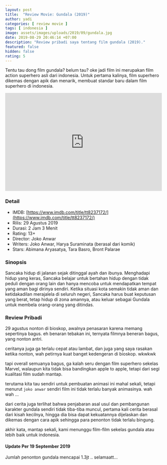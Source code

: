 ```yaml
---
layout: post
title:  "Review Movie: Gundala (2019)"
author: yadi
categories: [ review movie ]
tags: [ indonesia ]
image: assets/images/uploads/2019/09/gundala.jpg
date: 2019-08-29 20:46:14 +07:00
description: "Review pribadi saya tentang film gundala (2019)."
featured: false
hidden: false
rating: 5
---
```


Tentu tau dong film gundala? belum tau? oke jadi film ini merupakan film action superhero asli dari indonesia. Untuk pertama kalinya, film superhero dikemas dengan apik dan menarik, membuat standar baru dalam film superhero di indonesia.

<iframe width="100%" height="315" src="https://www.youtube.com/embed/8rauD1vxMCw" frameborder="0" allow="accelerometer; autoplay; encrypted-media; gyroscope; picture-in-picture" allowfullscreen></iframe>

### Detail

* IMDB: [https://www.imdb.com/title/tt8237172/](https://www.imdb.com/title/tt8237172/)
* Rilis: 29 Agustus 2019
* Durasi: 2 Jam 3 Menit
* Rating: 13+
* Director: Joko Anwar
* Writers: Joko Anwar, Harya Suraminata (berasal dari komik)
* Stars: Abimana Aryasatya, Tara Basro, Bront Palarae

### Sinopsis
Sancaka hidup di jalanan sejak ditinggal ayah dan ibunya. Menghadapi hidup yang keras, Sancaka belajar untuk bertahan hidup dengan tidak peduli dengan orang lain dan hanya mencoba untuk mendapatkan tempat yang aman bagi dirinya sendiri. Ketika situasi kota semakin tidak aman dan ketidakadilan merajalela di seluruh negeri, Sancaka harus buat keputusan yang berat, tetap hidup di zona amannya, atau keluar sebagai Gundala untuk membela orang-orang yang ditindas.

### Review Pribadi
<span class="spoiler">29 agustus nonton di bioskop, awalnya penasaran karena memang sepertinya bagus. eh benaran tebakan ini, ternyata filmnya beneran bagus, yang nonton antri.</span>

<span class="spoiler">ceritanya juga ga terlalu cepat atau lambat, dan juga yang saya rasakan ketika nonton, wah petirnya kuat banget kedengeran di bioskop. wkwkwk</span>

<span class="spoiler">tapi overall semuanya bagus, ga kalah seru dengan film superhero sekelas Marvel, walaupun kita tidak bisa bandingkan apple to apple, tetapi dari segi kualitasi film sudah mantap.</span>

<span class="spoiler">terutama kita tau sendiri untuk pembuatan animasi ini mahal sekali, tetapi menurut `joko anwar` sendiri film ini tidak terlalu banyak animasinya. wah wah ... </span>

<span class="spoiler">dari cerita juga terlihat bahwa penjabaran asal usul dan pembangunan karakter gundala sendiri tidak tiba-tiba muncul, pertama kali cerita berasal dari kisah kecilnya, hingga dia bisa dapat kekuatannya dijelaskan dan dikemas dengan cara apik sehingga para penonton tidak terlalu bingung.</span>

<span class="spoiler">akhir kata, mantap sekali, kami menunggu film-film sekelas gundala atau lebih baik untuk indonesia.
</span>

#### Update Per 19 September 2019
Jumlah penonton gundala mencapai 1.3jt .. selamaatt...